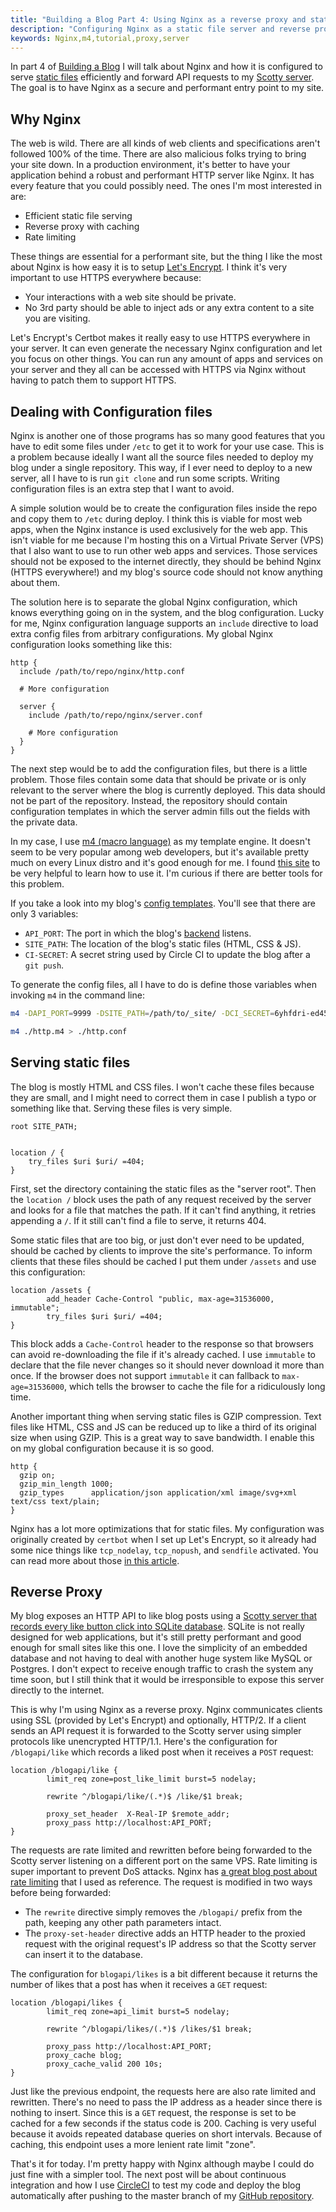 ```yaml
---
title: "Building a Blog Part 4: Using Nginx as a reverse proxy and static file server"
description: "Configuring Nginx as a static file server and reverse proxy."
keywords: Nginx,m4,tutorial,proxy,server
---
```


In part 4 of [Building a Blog](
./posts/2018-09-03-is-this-finally-working-oh-hello-world.html) I will talk 
about Nginx and how it is configured to serve [static
files](./posts/2018-09-07-generating-a-static-site-with-hakyll.html) efficiently and 
forward API requests to my [Scotty server](
./posts/2018-09-12-creating-an-http-api-with-scotty-and-beam.html). The goal 
is to have Nginx as a secure and performant entry point to my site. 

<!--more-->

## Why Nginx

The web is wild. There are all kinds of web clients and specifications aren't 
followed 100% of the time. There are also malicious folks trying to bring your 
site down. In a production environment, it's better to have your application 
behind a robust and performant HTTP server like Nginx. It has every feature that
you could possibly need. The ones I'm most interested in are:

- Efficient static file serving
- Reverse proxy with caching
- Rate limiting

These things are essential for a performant site, but the thing I like the most 
about Nginx is how easy it is to setup [Let's Encrypt](
https://certbot.eff.org/lets-encrypt/ubuntuxenial-nginx). I think it's
very important to use HTTPS everywhere because: 

- Your interactions with a web site should be private. 
- No 3rd party should be able to inject ads or any extra content to a site you 
are visiting. 

Let's Encrypt's Certbot makes it really easy to use HTTPS everywhere in your 
server. It can even generate the necessary Nginx configuration and let you focus 
on other things. You can run any amount of apps and services on your server and
they all can be accessed with HTTPS via Nginx without having to patch them to
support HTTPS.

## Dealing with Configuration files

Nginx is another one of those programs has so many good features that you have to 
edit some files under `/etc` to get it to work for your use case. This is a
problem because ideally I want all the source files needed to deploy my blog
under a single repository. This way, if I ever need to deploy to a new server, 
all I have to is run `git clone` and run some scripts. Writing configuration
files is an extra step that I want to avoid.

A simple solution would be to create the configuration files inside the repo and
copy them to `/etc` during deploy. I think this is viable for most web apps,
when the Nginx instance is used exclusively for the web app. This isn't viable
for me because I'm hosting this on a Virtual Private Server (VPS) that I also
want to use to run other web apps and services. Those services should not be 
exposed to the internet directly, they should be behind Nginx (HTTPS 
everywhere!) and my blog's source code should not know anything about them. 

The solution here is to separate the global Nginx configuration, which knows
everything going on in the system, and the blog configuration. Lucky for me,
Nginx configuration language supports an `include` directive to load extra
config files from arbitrary configurations. My global Nginx configuration looks
something like this:

```
http {
  include /path/to/repo/nginx/http.conf

  # More configuration

  server {
    include /path/to/repo/nginx/server.conf

    # More configuration
  }
}
```

The next step would be to add the configuration files, but there is a little
problem. Those files contain some data that should be private or is only
relevant to the server where the blog is currently deployed. This data should
not be part of the repository. Instead, the repository should contain
configuration templates in which the server admin fills out the fields with the
private data.

In my case, I use [m4 (macro language)](
https://www.gnu.org/software/m4/m4.html) as my template engine. It doesn't seem
to be very popular among web developers, but it's available pretty much on every 
Linux distro and it's good enough for me. I found [this site](
https://mbreen.com/m4.html) to be very helpful to learn how to use it. I'm 
curious if there are better tools for this problem.

If you take a look into my blog's [config templates](
https://github.com/GAumala/blog/tree/master/nginx). You'll see that there are
only 3 variables:

- `API_PORT`: The port in which the blog's [backend](
./posts/2018-09-12-creating-an-http-api-with-scotty-and-beam.html) listens.
- `SITE_PATH`: The location of the blog's static files (HTML, CSS & JS).  
- `CI-SECRET`: A secret string used by Circle CI to update the blog after a `git
  push`.

To generate the config files, all I have to do is define those variables when
invoking `m4` in the command line: 

``` bash
m4 -DAPI_PORT=9999 -DSITE_PATH=/path/to/_site/ -DCI_SECRET=6yhfdri-ed45-24on-5342-0b24q85m4452 ./server.m4 > ./server.conf

m4 ./http.m4 > ./http.conf

```
## Serving static files

The blog is mostly HTML and CSS files. I won't cache these files because they
are small, and I might need to correct them in case I publish a typo or
something like that. Serving these files is very simple.

```
root SITE_PATH;


location / {
    try_files $uri $uri/ =404;
}
```

First, set the directory containing the static files as the "server root". Then 
the `location /` block uses the path of any request received by the server and 
looks for a file that matches the path. If it can't find anything, it retries 
appending a `/`. If it still can't find a file to serve, it returns 404.

Some static files that are too big, or just don't ever need to be updated,
should be cached by clients to improve the site's performance. To inform
clients that these files should be cached I put them under `/assets` and use
this configuration:

```
location /assets {
        add_header Cache-Control "public, max-age=31536000, immutable";
        try_files $uri $uri/ =404;
}
```

This block adds a `Cache-Control` header to the response so that browsers can 
avoid re-downloading the file if it's already cached. I use `immutable` to declare 
that the file never changes so it should never download it more than once. If 
the browser does not support `immutable` it can fallback to `max-age=31536000`,
which tells the browser to cache the file for a ridiculously long time.

Another important thing when serving static files is GZIP compression. Text
files like HTML, CSS and JS can be reduced up to like a third of its original
size when using GZIP. This is a great way to save bandwidth. I enable this on my
global configuration because it is so good.

```
http {
  gzip on;
  gzip_min_length 1000;
  gzip_types      application/json application/xml image/svg+xml text/css text/plain;
}
```

Nginx has a lot more optimizations that for static files. My configuration
was originally created by `certbot` when I set up Let's Encrypt, so it already 
had some nice things like `tcp_nodelay`, `tcp_nopush`, and `sendfile` activated.
You can read more about those [in this article](
https://www.netguru.co/codestories/nginx-tutorial-performance).

## Reverse Proxy

My blog exposes an HTTP API to like blog posts using a [Scotty server that 
records every like button click into SQLite database](
./posts/2018-09-12-creating-an-http-api-with-scotty-and-beam.html). SQLite is 
not really designed for web applications, but it's still pretty performant and
good enough for small sites like this one. I love the simplicity of an embedded 
database and not having to deal with another huge system like MySQL or Postgres. 
I don't expect to receive enough traffic to crash the system any time soon, but 
I still think that it would be irresponsible to expose this server directly to 
the internet. 

This is why I'm using Nginx as a reverse proxy. Nginx communicates clients using
SSL (provided by Let's Encrypt) and optionally, HTTP/2. If a client sends an API
request it is forwarded to the Scotty server using simpler protocols like
unencrypted HTTP/1.1. Here's the configuration for `/blogapi/like` which records 
a liked post when it receives a `POST` request:

```
location /blogapi/like {
        limit_req zone=post_like_limit burst=5 nodelay;

        rewrite ^/blogapi/like/(.*)$ /like/$1 break;

        proxy_set_header  X-Real-IP $remote_addr;
        proxy_pass http://localhost:API_PORT;
}
```

The requests are rate limited and rewritten before being forwarded to the Scotty
server listening on a different port on the same VPS. Rate limiting is super
important to prevent DoS attacks. Nginx has [a great blog post about rate 
limiting](https://www.nginx.com/blog/rate-limiting-nginx/) that I used as 
reference. The request is modified in two ways before being forwarded:

- The `rewrite` directive simply removes the `/blogapi/` prefix from the path, 
keeping any other path parameters intact. 
- The `proxy-set-header` directive adds an HTTP header to the proxied request 
with the original request's IP address so that the Scotty server can insert it 
to the database.

The configuration for `blogapi/likes` is a bit different because it returns the 
number of likes that a post has when it receives a `GET` request:

```
location /blogapi/likes {
        limit_req zone=api_limit burst=5 nodelay;

        rewrite ^/blogapi/likes/(.*)$ /likes/$1 break;

        proxy_pass http://localhost:API_PORT;
        proxy_cache blog;
        proxy_cache_valid 200 10s;
}
```

Just like the previous endpoint, the requests here are also rate limited and 
rewritten. There's no need to pass the IP address as a header since there is
nothing to insert. Since this is a `GET` request, the response is set to be
cached for a few seconds if the status code is 200. Caching is very useful
because it avoids repeated database queries on short intervals. Because of 
caching, this endpoint uses a more lenient rate limit "zone". 

That's it for today. I'm pretty happy with Nginx although maybe I could do just
fine with a simpler tool. The next post will be about continuous integration and
how I use [CircleCI](https://circleci.com/) to test my code and deploy the blog 
automatically after pushing to the master branch of my [GitHub repository](
https://github.com/GAumala/blog).
